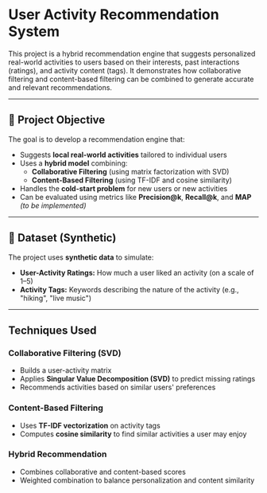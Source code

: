 # User Activity Recommendation System

This project is a hybrid recommendation engine that suggests personalized real-world activities to users based on their interests, past interactions (ratings), and activity content (tags). It demonstrates how collaborative filtering and content-based filtering can be combined to generate accurate and relevant recommendations.

---
## 📌 Project Objective

The goal is to develop a recommendation engine that:

- Suggests **local real-world activities** tailored to individual users
- Uses a **hybrid model** combining:
  - **Collaborative Filtering** (using matrix factorization with SVD)
  - **Content-Based Filtering** (using TF-IDF and cosine similarity)
- Handles the **cold-start problem** for new users or new activities
- Can be evaluated using metrics like **Precision@k**, **Recall@k**, and **MAP** *(to be implemented)*

---
## 📂 Dataset (Synthetic)

The project uses **synthetic data** to simulate:

- **User-Activity Ratings:** How much a user liked an activity (on a scale of 1–5)
- **Activity Tags:** Keywords describing the nature of the activity (e.g., "hiking", "live music")

---

##  Techniques Used

### Collaborative Filtering (SVD)
- Builds a user-activity matrix
- Applies **Singular Value Decomposition (SVD)** to predict missing ratings
- Recommends activities based on similar users' preferences

### Content-Based Filtering
- Uses **TF-IDF vectorization** on activity tags
- Computes **cosine similarity** to find similar activities a user may enjoy

### Hybrid Recommendation
- Combines collaborative and content-based scores
- Weighted combination to balance personalization and content similarity




